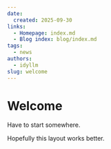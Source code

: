 ```yaml
---
date:
  created: 2025-09-30
links:
  - Homepage: index.md
  - Blog index: blog/index.md
tags:
  - news
authors:
  - idyllm
slug: welcome
---
```


# Welcome

Have to start somewhere.

<!-- more -->

Hopefully this layout works better.

